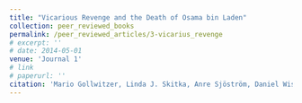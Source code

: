 ```yaml
---
title: "Vicarious Revenge and the Death of Osama bin Laden"
collection: peer_reviewed_books
permalink: /peer_reviewed_articles/3-vicarius_revenge
# excerpt: ''
# date: 2014-05-01
venue: 'Journal 1'
# link
# paperurl: '' 
citation: 'Mario Gollwitzer, Linda J. Skitka, Anre Sjöström, Daniel Wisneski, Peter Liberman, Syed Javed Nazir, and Brad Bushman. "Vicarious Revenge and the Death of Osama bin Laden,” Personality and Social Psychology Bulletin, Vol. 40, No. 5 (May 2014): 604–616.'
---
```



<!-- [Download paper here](http://academicpages.github.io/files/paper1.pdf) -->

<!-- Recommended citation: Your Name, You. (2009). "Paper Title Number 1." <i>Journal 1</i>. 1(1). -->
